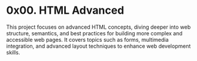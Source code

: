 # 0x00. HTML Advanced

This project focuses on advanced HTML concepts, diving deeper into web structure, semantics, and best practices for building more complex and accessible web pages. It covers topics such as forms, multimedia integration, and advanced layout techniques to enhance web development skills.
